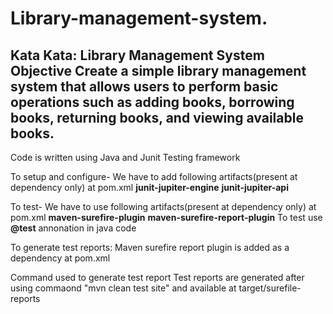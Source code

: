 # Library-management-system.

Kata
Kata: Library Management System
Objective
Create a simple library management system that allows users to perform basic operations
such as adding books, borrowing books, returning books, and viewing available books.
----------------------------------------------------------------------------
Code is written using Java and Junit Testing framework

To setup and configure- We have to add following artifacts(present at dependency only) at pom.xml
       **junit-jupiter-engine**
       **junit-jupiter-api**
       
To test- We have to use following artifacts(present at dependency only) at pom.xml
     **maven-surefire-plugin**
     **maven-surefire-report-plugin**
To test use **@test** annonation in java code
    
To generate test reports: Maven surefire report plugin is added as a dependency at pom.xml

Command used to generate test report
Test reports are generated after using commaond "mvn clean test site" and available at target/surefile-reports



